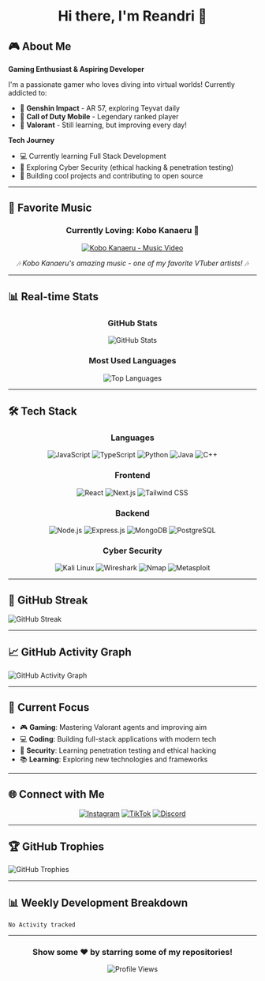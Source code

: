 <h1 align="center">Hi there, I'm Reandri 👋</h1>

## 🎮 About Me

**Gaming Enthusiast & Aspiring Developer**

I'm a passionate gamer who loves diving into virtual worlds! Currently addicted to:
- 🌸 **Genshin Impact** - AR 57, exploring Teyvat daily
- 🔫 **Call of Duty Mobile** - Legendary ranked player
- 🎯 **Valorant** - Still learning, but improving every day!

**Tech Journey**
- 💻 Currently learning Full Stack Development
- 🔐 Exploring Cyber Security (ethical hacking & penetration testing)
- 🚀 Building cool projects and contributing to open source

---

## 🎵 Favorite Music

<div align="center">
  
### Currently Loving: Kobo Kanaeru 🌊
  
[![Kobo Kanaeru - Music Video](https://img.youtube.com/vi/YQw3lhyJMzo/0.jpg)](https://youtu.be/YQw3lhyJMzo?si=2G0sU-FzfxKQ4UT4)
  
*🎶 Kobo Kanaeru's amazing music - one of my favorite VTuber artists! 🎶*
  
</div>

---

## 📊 Real-time Stats

<div align="center">
  
### GitHub Stats
![GitHub Stats](https://github-readme-stats.vercel.app/api?username=Reandri-1&show_icons=true&theme=radical&hide_border=true&count_private=true)

### Most Used Languages
![Top Languages](https://github-readme-stats.vercel.app/api/top-langs/?username=Reandri-1&layout=compact&theme=radical&hide_border=true)

</div>

---

## 🛠️ Tech Stack

<div align="center">
  
### Languages
![JavaScript](https://img.shields.io/badge/JavaScript-F7DF1E?style=for-the-badge&logo=javascript&logoColor=black)
![TypeScript](https://img.shields.io/badge/TypeScript-007ACC?style=for-the-badge&logo=typescript&logoColor=white)
![Python](https://img.shields.io/badge/Python-3776AB?style=for-the-badge&logo=python&logoColor=white)
![Java](https://img.shields.io/badge/Java-ED8B00?style=for-the-badge&logo=java&logoColor=white)
![C++](https://img.shields.io/badge/C%2B%2B-00599C?style=for-the-badge&logo=c%2B%2B&logoColor=white)

### Frontend
![React](https://img.shields.io/badge/React-20232A?style=for-the-badge&logo=react&logoColor=61DAFB)
![Next.js](https://img.shields.io/badge/Next.js-000000?style=for-the-badge&logo=next.js&logoColor=white)
![Tailwind CSS](https://img.shields.io/badge/Tailwind_CSS-38B2AC?style=for-the-badge&logo=tailwind-css&logoColor=white)

### Backend
![Node.js](https://img.shields.io/badge/Node.js-339933?style=for-the-badge&logo=node.js&logoColor=white)
![Express.js](https://img.shields.io/badge/Express.js-000000?style=for-the-badge&logo=express&logoColor=white)
![MongoDB](https://img.shields.io/badge/MongoDB-4EA94B?style=for-the-badge&logo=mongodb&logoColor=white)
![PostgreSQL](https://img.shields.io/badge/PostgreSQL-316192?style=for-the-badge&logo=postgresql&logoColor=white)

### Cyber Security
![Kali Linux](https://img.shields.io/badge/Kali_Linux-557C94?style=for-the-badge&logo=kali-linux&logoColor=white)
![Wireshark](https://img.shields.io/badge/Wireshark-1679A7?style=for-the-badge&logo=wireshark&logoColor=white)
![Nmap](https://img.shields.io/badge/Nmap-FF6600?style=for-the-badge&logo=nmap&logoColor=white)
![Metasploit](https://img.shields.io/badge/Metasploit-EE0000?style=for-the-badge&logo=metasploit&logoColor=white)

</div>

---

## 🎨 GitHub Streak

![GitHub Streak](https://streak-stats.demolab.com/?user=Reandri-1&theme=radical&hide_border=true)

---

## 📈 GitHub Activity Graph

![GitHub Activity Graph](https://github-readme-activity-graph.vercel.app/graph?username=Reandri-1&bg_color=0d1117&color=00D1FF&line=00D1FF&point=ffffff&area=true&hide_border=true)

---

## 🎯 Current Focus

- 🎮 **Gaming**: Mastering Valorant agents and improving aim
- 💻 **Coding**: Building full-stack applications with modern tech
- 🔐 **Security**: Learning penetration testing and ethical hacking
- 📚 **Learning**: Exploring new technologies and frameworks

---

## 🌐 Connect with Me

<div align="center">
  
[![Instagram](https://img.shields.io/badge/Instagram-E4405F?style=for-the-badge&logo=instagram&logoColor=white)](https://instagram.com/anonimerzz)
[![TikTok](https://img.shields.io/badge/TikTok-000000?style=for-the-badge&logo=tiktok&logoColor=white)](https://tiktok.com/@beuum)
[![Discord](https://img.shields.io/badge/Discord-7289DA?style=for-the-badge&logo=discord&logoColor=white)](https://discordapp.com/users/reehaaaa)

</div>

---

## 🏆 GitHub Trophies

![GitHub Trophies](https://github-profile-trophy.vercel.app/?username=Reandri-1&theme=radical&no-frame=false&no-bg=false&margin-w=4)

---

## 📊 Weekly Development Breakdown

<!--START_SECTION:waka-->
```text
No Activity tracked
```
<!--END_SECTION:waka-->

---

<div align="center">
  
### Show some ❤️ by starring some of my repositories!

![Profile Views](https://komarev.com/ghpvc/?username=Reandri-1&label=Profile%20views&color=0e75b6&style=flat-square)

</div>









